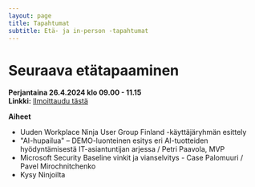 ```yaml
---
layout: page
title: Tapahtumat
subtitle: Etä- ja in-person -tapahtumat
---
```


# Seuraava etätapaaminen

**Perjantaina 26.4.2024 klo 09.00 - 11.15**  
**Linkki:** <a href="https://teams.microsoft.com/registration/NZ7chJbukUKXJvrYAJ-5NQ,zNNy2DBD5UmcmOrRwZfzyg,gG7ImMxpGU2vFDjNoHfDtg,C9ioh23Oa0u8DXArC1cLZg,iBl9zPSbUECu_fBgh7g5Ow,ZYo-P0alF0aIC41H0E8kvw?mode=read&tenantId=84dc9e35-ee96-4291-9726-fad8009fb935&fbclid=IwAR1kQmDlBSFfzEDA70W1dtxtavBFPMqJpVFqwVEgwTShRasr9Po0DlyUci0_aem_AbXK0B7dvbRPh7vCDR9UgIT05FjKqL3Bj69VCdZR71ul0etp2ZSPcuInvrUDltEe1_79Mcrb0AIkRiy8n2bAXzdP" target="_blank">Ilmoittaudu tästä</a>

**Aiheet**
- Uuden Workplace Ninja User Group Finland -käyttäjäryhmän esittely
- "AI-hupailua" – DEMO-luonteinen esitys eri AI-tuotteiden hyödyntämisestä IT-asiantuntijan arjessa / Petri Paavola, MVP
- Microsoft Security Baseline vinkit ja vianselvitys - Case Palomuuri / Pavel Mirochnitchenko
- Kysy Ninjoilta
